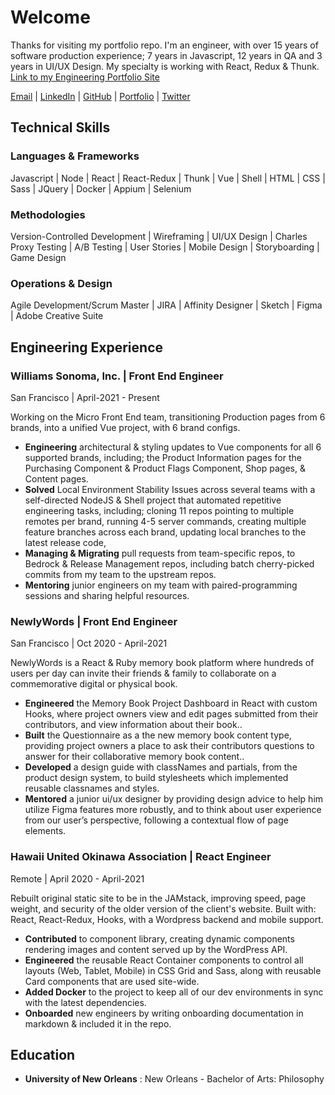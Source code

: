 # Welcome
Thanks for visiting my portfolio repo. I'm an engineer, with over 15 years of software production experience; 7 years in Javascript, 12 years in QA and 3 years in UI/UX Design. My specialty is working with React, Redux & Thunk.
[Link to my Engineering Portfolio Site](https://jasontoups.github.io/)

[Email](mailto:me@jasontoups.com) | [LinkedIn](https://www.linkedin.com/in/jasontoups/) | [GitHub](https://github.com/JasonToups) | [Portfolio](https://jasontoups.github.io/) | [Twitter](https://twitter.com/jsontoups)

## Technical Skills

### **Languages & Frameworks**

Javascript | Node | React | React-Redux | Thunk | Vue | Shell | HTML | CSS | Sass | JQuery | Docker | Appium | Selenium

### **Methodologies**

Version-Controlled Development |
Wireframing | UI/UX Design | Charles Proxy Testing | A/B Testing | User Stories | Mobile Design | Storyboarding | Game Design

### **Operations & Design**

Agile Development/Scrum Master | JIRA | Affinity Designer | Sketch | Figma | Adobe Creative Suite


## Engineering Experience

### **Williams Sonoma, Inc. | Front End Engineer**
San Francisco | April-2021 - Present

Working on the Micro Front End team, transitioning Production pages from 6 brands, into a unified Vue project, with 6 brand configs.
- **Engineering** architectural & styling updates to Vue components for all 6 supported brands, including; the Product Information pages for the Purchasing Component & Product Flags Component, Shop pages, & Content pages.
- **Solved** Local Environment Stability Issues across several teams with a self-directed NodeJS & Shell project that automated repetitive engineering tasks, including; cloning 11 repos pointing to multiple remotes per brand, running 4-5 server commands, creating multiple feature branches across each brand, updating local branches to the latest release code,
- **Managing & Migrating** pull requests from team-specific repos, to Bedrock & Release Management repos, including batch cherry-picked commits from my team to the upstream repos.
- **Mentoring** junior engineers on my team with paired-programming sessions and sharing helpful resources.

### **NewlyWords | Front End Engineer**
San Francisco | Oct 2020 - April-2021

NewlyWords is a React & Ruby memory book platform where hundreds of users per day can invite their friends & family to collaborate on a commemorative digital or physical book.

- **Engineered** the Memory Book Project Dashboard in React with custom Hooks, where project owners view and edit pages submitted from their contributors, and view information about their book..
- **Built** the Questionnaire as a the new memory book content type, providing project owners a place to ask their contributors questions to answer for their collaborative memory book content..
- **Developed** a design guide with classNames and partials, from the product design system, to build stylesheets which implemented reusable classnames and styles.
- **Mentored** a junior ui/ux designer by providing design advice to help him utilize Figma features more robustly, and to think about user experience from our user’s perspective, following a contextual flow of page elements.

### **Hawaii United Okinawa Association | React Engineer**
Remote | April 2020 - April-2021

Rebuilt original static site to be in the JAMstack, improving speed, page weight, and security of the older version of the client's website. Built with: React, React-Redux, Hooks, with a Wordpress backend and mobile support.

- **Contributed** to component library, creating dynamic components rendering images and content served up by the WordPress API.
- **Engineered** the reusable React Container components to control all layouts (Web, Tablet, Mobile) in CSS Grid and Sass, along with reusable Card components that are used site-wide.
- **Added Docker** to the project to keep all of our dev environments in sync with the latest dependencies.
- **Onboarded** new engineers by writing onboarding documentation in markdown & included it in the repo.


## Education

- **University of New Orleans** : New Orleans - Bachelor of Arts: Philosophy